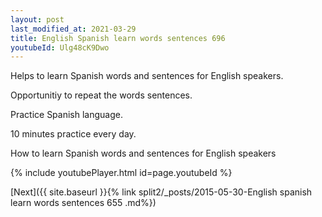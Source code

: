 ```yaml
---
layout: post
last_modified_at: 2021-03-29
title: English Spanish learn words sentences 696 
youtubeId: Ulg48cK9Dwo
---
```

 
 
Helps to learn Spanish words and sentences for English speakers.

Opportunitiy to repeat the words sentences. 

Practice Spanish language. 
 
10 minutes practice every day. 
 
How to learn Spanish words and sentences for English speakers 
 
{% include youtubePlayer.html id=page.youtubeId %}
 
 
[Next]({{ site.baseurl }}{% link  split2/_posts/2015-05-30-English spanish learn words sentences 655 .md%})
 
